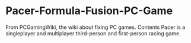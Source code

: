 # Pacer-Formula-Fusion-PC-Game
From PCGamingWiki, the wiki about fixing PC games. Contents Pacer is a singleplayer and multiplayer third-person and first-person racing game.
